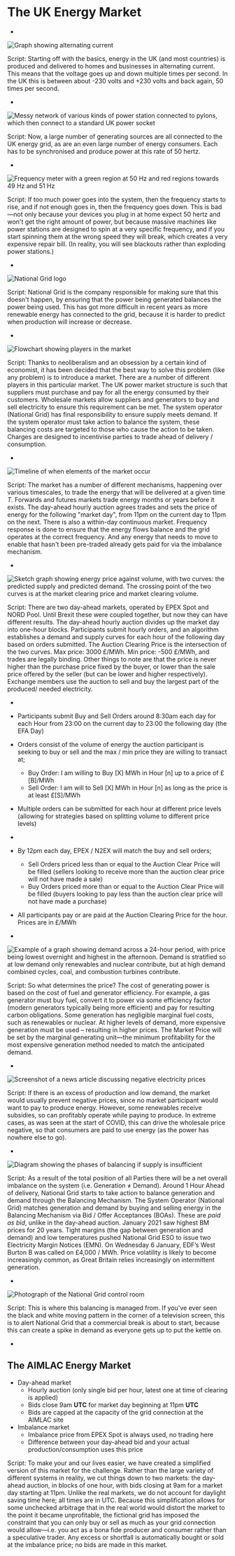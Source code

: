# The UK Energy Market

-

![Graph showing alternating current](./images/ac.svg)

Script:
Starting off with the basics, energy in the UK (and most countries) is produced and delivered to homes and businesses in alternating current. This means that the voltage goes up and down multiple times per second. In the UK this is between about -230 volts and +230 volts and back again, 50 times per second.

-

![Messy network of various kinds of power station connected to pylons, which then connect to a standard UK power socket](./images/energy-grid.svg) <!-- .element height="500px" -->

Script:
Now, a large number of generating sources are all connected to the UK energy grid, as are an even large number of energy consumers. Each has to be synchronised and produce power at this rate of 50 hertz.

-

![Frequency meter with a green region at 50 Hz and red regions towards 49 Hz and 51 Hz](./images/frequency-meter.svg)

Script:
If too much power goes into the system, then the frequency starts to rise, and if not enough goes in, then the frequency goes down. This is bad&mdash;not only because your devices you plug in at home expect 50 hertz and won't get the right amount of power, but because massive machines like power stations are designed to spin at a very specific frequency, and if you start spinning them at the wrong speed they will break, which creates a very expensive repair bill. (In reality, you will see blackouts rather than exploding power stations.)

-

![National Grid logo](./images/national-grid.svg)

Script:
National Grid is the company responsible for making sure that this doesn't happen, by ensuring that the power being generated balances the power being used. This has got more difficult in recent years as more renewable energy has connected to the grid, because it is harder to predict when production will increase or decrease.

-

![Flowchart showing players in the market](./images/market-flowchart.svg) <!-- .element height="600px" -->

Script:
Thanks to neoliberalism and an obsession by a certain kind of economist, it has been decided that the best way to solve this problem (like any problem) is to introduce a market. There are a number of different players in this particular market. The UK power market structure is such that suppliers must purchase and pay for all the energy consumed by their customers. Wholesale markets allow suppliers and generators to buy and sell electricity to ensure this requirement can be met. The system operator (National Grid) has final responsibility to ensure supply meets demand. If the system operator must take action to balance the system, these balancing costs are targeted to those who cause the action to be taken. Charges are designed to incentivise parties to trade ahead of delivery / consumption.

-

![Timeline of when elements of the market occur](./images/market-timeline.svg) <!-- .element height="600px" -->

Script:
The market has a number of different mechanisms, happening over various timescales, to trade the energy that will be delivered at a given time $T$. Forwards and futures markets trade energy months or years before it exists. The day-ahead hourly auction agrees trades and sets the price of energy for the following "market day", from 11pm on the current day to 11pm on the next. There is also a within-day continuous market. Frequency response is done to ensure that the energy flows balance and the grid operates at the correct frequency. And any energy that needs to move to enable that hasn't been pre-traded already gets paid for via the imbalance mechanism.

-

![Sketch graph showing energy price against volume, with two curves: the predicted supply and predicted demand. The crossing point of the two curves is at the market clearing price and market clearing volume.](./images/dayahead-curves.svg)

Script:
There are two day-ahead markets, operated by EPEX Spot and NORD Pool. Until Brexit these were coupled together, but now they can have different results. The day-ahead hourly auction divides up the market day into one-hour blocks. Participants submit hourly orders, and an algorithm establishes a demand and supply curves for each hour of the following day based on orders submitted. The Auction Clearing Price is the intersection of the two curves. Max price: 3000 £/MWh. Min price:  -500 £/MWh, and trades are legally binding. Other things to note are that the price is never higher than the purchase price fixed by the buyer, or lower than the sale price offered by the seller (but can be lower and higher respectively). Exchange members use the auction to sell and buy the largest part of the produced/ needed electricity.

-

- Participants submit Buy and Sell Orders around 8:30am each day for each Hour from 23:00 on the current day to 23:00 the following day (the EFA Day)
- Orders consist of the volume of energy the auction participant is seeking to  buy or sell and the max / min price they are willing to transact at;
  - Buy Order: I am willing to Buy [X] MWh in Hour [n] up to a price of £[B]/MWh
  - Sell Order:  I am will to Sell [X] MWh in Hour [n] as long as the price is at least £[S]/MWh
- Multiple orders can be submitted for each hour at different price levels (allowing for strategies based on splitting volume to different price levels)

-

- By 12pm each day, EPEX / N2EX will match the buy and sell orders;
  - Sell Orders priced less than or equal to the Auction Clear Price will be filled  (sellers looking to receive more than the auction clear price will not have made a sale)
  - Buy Orders priced more than or equal to the Auction Clear Price will be filled  (buyers looking to pay less than the auction clear price will not have  made a purchase)
- All participants pay or are paid at the Auction Clearing Price for the hour. Prices are in £/MWh

-

![Example of a graph showing demand across a 24-hour period, with price being lowest overnight and highest in the afternoon. Demand is stratified so at low demand only renewables and nuclear contribute, but at high demand combined cycles, coal, and combustion turbines contribute.](./images/hourly-price-example.gif) <!-- .element height="400px" -->

Script:
So what determines the price? The cost of generating power is based on the cost of fuel and generator efficiency. For example,  a gas generator must buy fuel, convert it to power  via some efficiency factor (modern generators typically being more efficient) and pay for resulting carbon obligations. Some generation has negligible marginal fuel costs, such as  renewables or nuclear. At higher levels of demand, more expensive generation must be used – resulting in higher prices. The Market Price will be set by the marginal generating unit&mdash;the minimum profitability for the most expensive generation method needed to match the anticipated demand.

-

![Screenshot of a news article discussing negative electricity prices](./images/negative-price.png) <!-- .element height="500px" -->

Script:
If there is an excess of production and low demand, the market would usually prevent negative prices, since no market participant would want to pay to produce energy. However, some renewables receive subsidies, so can profitably operate while paying to produce. In extreme cases, as was seen at the start of COVID, this can drive the wholesale price negative, so that consumers are paid to use energy (as the power has nowhere else to go).

-

![Diagram showing the phases of balancing if supply is insufficient](./images/balancing.png) <!-- .element height="500px" -->

Script:
As a result of the total position of all Parties there will be a net overall imbalance on the system (i.e.  Generation ≠ Demand). Around 1 Hour Ahead of delivery, National Grid starts to take action to balance generation and demand through the Balancing Mechanism. The System Operator (National Grid) matches generation and demand by buying and selling energy in the Balancing Mechanism via Bid / Offer Acceptances (BOAs). These are _paid as bid_, unlike in the day-ahead auction. January 2021 saw highest BM prices for 20 years. Tight margins (the gap between generation and demand) and low temperatures pushed National Grid ESO to issue two Electricity Margin Notices (EMN). On Wednesday 6 January, EDF’s West Burton B was called on £4,000 / MWh. Price volatility is likely to become increasingly common, as Great Britain relies increasingly on intermittent generation.

-

![Photograph of the National Grid control room](./images/national-grid-control-room.jpg) <!-- .element height="500px" -->

Script:
This is where this balancing is managed from. If you've ever seen the black and white moving pattern in the corner of a television screen, this is to alert National Grid that a commercial break is about to start, because this can create a spike in demand as everyone gets up to put the kettle on.

-

## The AIMLAC Energy Market

- Day-ahead market
  - Hourly auction (only single bid per hour, latest one at time of clearing is applied)
  - Bids close 9am **UTC** for market day beginning at 11pm **UTC**
  - Bids are capped at the capacity of the grid connection at the AIMLAC site
- Imbalance market
  - Imbalance price from EPEX Spot is always used, no trading here
  - Difference between your day-ahead bid and your actual production/consumption uses this price

Script:
To make your and our lives easier, we have created a simplified version of this market for the challenge. Rather than the large variety of different systems in reality, we cut things down to two markets: the day-ahead auction, in blocks of one hour, with bids closing at 9am for a market day starting at 11pm. Unlike the real markets, we do not account for daylight saving time here; all times are in UTC. Because this simplification allows for some unchecked arbitrage that in the real world would distort the market to the point it became unprofitable, the fictional grid has imposed the constraint that you can only buy or sell as much as your grid connection would allow&mdash;i.e. you act as a bona fide producer and consumer rather than a speculative trader. Any excess or shortfall is automatically bought or sold at the imbalance price; no bids are made in this market.
